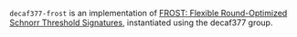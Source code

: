 `decaf377-frost` is an implementation of [FROST: Flexible Round-Optimized Schnorr Threshold Signatures](https://eprint.iacr.org/2020/852.pdf), instantiated using the decaf377 group.


